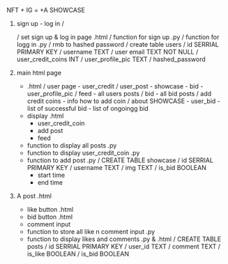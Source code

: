 NFT + IG = +A SHOWCASE

1. sign up - log in /

   / set sign up & log in page .html
   / function for sign up .py
   / function for logg in .py
   / rmb to hashed password
   / create table users
   / id SERRIAL PRIMARY KEY
   / username TEXT
   / user email TEXT NOT NULL
   / user_credit_coins INT
   / user_profile_pic TEXT
   / hashed_password

2. main html page

   - <nav> .html
     / user page
       - user_credit
       / user_post
         - showcase
         - bid
       - user_profile_pic
     / feed
       - all users posts
     / bid
       - all bid posts
     / add credit coins
       - info how to add coin
     / about SHOWCASE
     - user_bid
       - list of successful bid
       - list of ongoingg bid
   - display .html
     - user_credit_coin
     - add post
     - feed
   - function to display all posts .py
   - function to display user_credit_coin .py
   - function to add post .py
     / CREATE TABLE showcase
     / id SERRIAL PRIMARY KEY
     / username TEXT
     / img TEXT
     / is_bid BOOLEAN
     - start time
     - end time

3. A post .html
   - like button .html
   - bid button .html
   - comment input
   - function to store all like n comment input .py
   - function to display likes and comments .py & .html
     / CREATE TABLE posts
     / id SERRIAL PRIMARY KEY
     / user_id TEXT
     / comment TEXT
     / is_like BOOLEAN
     / is_bid BOOLEAN
